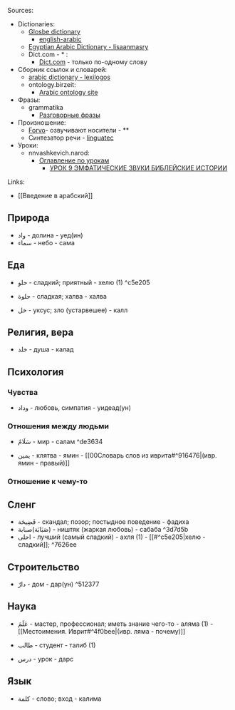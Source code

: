 Sources: 
- Dictionaries: 
	- [Glosbe dictionary](https://en.glosbe.com/)
		- [english-arabic](https://en.glosbe.com/en/ar/hello)
	- [Egyptian Arabic Dictionary - lisaanmasry](https://www.lisaanmasry.org/online/search.php?language=EN&key=Hello&action=s)
	- Dict.com - * : 
		- [Dict.com](https://www.dict.com/arabic-english/Thank%20you) - только по-одному слову
- Сборник ссылок и словарей: 
	- [arabic dictionary - lexilogos](https://www.lexilogos.com/english/arabic_dictionary.htm)
	- ontology.birzeit: 
		- [Arabic ontology site](https://ontology.birzeit.edu/)
- Фразы: 
	- grammatika
		- [Разговорные фразы](http://grammatika.org/arabic_phrases.php)
- Произношение: 
	- [Forvo](https://ru.forvo.com/languages/ar/)- озвучивают носители - **
	- Синтезатор речи - [linguatec](https://www.linguatec.de/voice-reader-home-15-demo/)
- Уроки: 
	- nnvashkevich.narod: 
		- [Оглавление по урокам](http://nnvashkevich.narod.ru/kng/1sim/b1.html)
			- [УРОК 9 ЭМФАТИЧЕСКИЕ  ЗВУКИ БИБЛЕЙСКИЕ ИСТОРИИ](http://nnvashkevich.narod.ru/kng/CIMCEM/CeM09.htm)

Links: 
- [[Введение в арабский]]

## Природа
- واد - долина - уед(ин)
- سماء - небо - сама 
## Еда 
- حلو - сладкий; приятный - хелю (1) ^c5e205
- حلوة - сладкая; халва - халва 

- خل - уксус; зло (устарвешее) - калл
## Религия, вера
- خلد - душа - калад
## Психология
### Чувства 
- وداد - любовь, симпатия - уидеад(ун)
### Отношения между людьми 
- سَلَامٌ - мир - салам ^de3634

- يمين - клятва - ямин - [[00Словарь слов из иврита#^916476|(ивр. ямин - правый)]]
### Отношение к чему-то 

## Сленг
- فَضِيحَة - скандал; позор; постыдное поведение - фадиха
- صَبَابَة)صبابة) - ништяк (жаркая любовь) - сабаба ^3d7d5b
- احلى - лучший (самый сладкий) - ахля (1) - [[#^c5e205|хелю - сладкий]]; ^7626ee


## Строительство
- دارٌ - дом - дар(ун)  ^512377

## Наука 
- عَلَمَ - мастер, профессионал; иметь знание чего-то - аляма (1) - [[Местоимения. Иврит#^4f0bee|(ивр. ляма - почему)]]

- طالب - студент - талиб (1)
- درس - урок - дарс
## Язык 
- كلمة - слово; вход - калима

